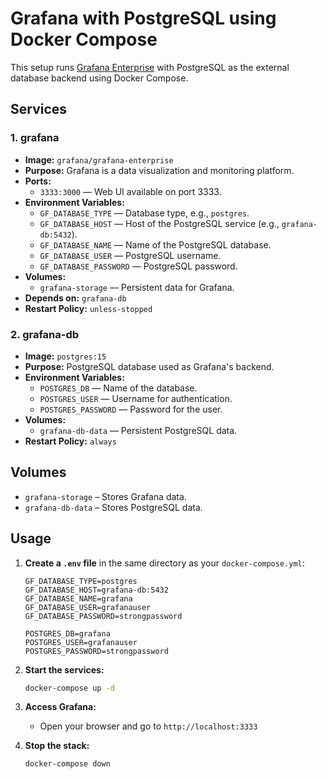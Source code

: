 # Grafana with PostgreSQL using Docker Compose

This setup runs [Grafana Enterprise](https://grafana.com/grafana/enterprise/) with PostgreSQL as the external database backend using Docker Compose.

##  Services

### 1. **grafana**
- **Image:** `grafana/grafana-enterprise`
- **Purpose:** Grafana is a data visualization and monitoring platform.
- **Ports:**
  - `3333:3000` — Web UI available on port 3333.
- **Environment Variables:**
  - `GF_DATABASE_TYPE` — Database type, e.g., `postgres`.
  - `GF_DATABASE_HOST` — Host of the PostgreSQL service (e.g., `grafana-db:5432`).
  - `GF_DATABASE_NAME` — Name of the PostgreSQL database.
  - `GF_DATABASE_USER` — PostgreSQL username.
  - `GF_DATABASE_PASSWORD` — PostgreSQL password.
- **Volumes:**
  - `grafana-storage` — Persistent data for Grafana.
- **Depends on:** `grafana-db`
- **Restart Policy:** `unless-stopped`

### 2. **grafana-db**
- **Image:** `postgres:15`
- **Purpose:** PostgreSQL database used as Grafana's backend.
- **Environment Variables:**
  - `POSTGRES_DB` — Name of the database.
  - `POSTGRES_USER` — Username for authentication.
  - `POSTGRES_PASSWORD` — Password for the user.
- **Volumes:**
  - `grafana-db-data` — Persistent PostgreSQL data.
- **Restart Policy:** `always`

##  Volumes

- `grafana-storage` – Stores Grafana data.
- `grafana-db-data` – Stores PostgreSQL data.

##  Usage

1. **Create a `.env` file** in the same directory as your `docker-compose.yml`:
   ```env
   GF_DATABASE_TYPE=postgres
   GF_DATABASE_HOST=grafana-db:5432
   GF_DATABASE_NAME=grafana
   GF_DATABASE_USER=grafanauser
   GF_DATABASE_PASSWORD=strongpassword

   POSTGRES_DB=grafana
   POSTGRES_USER=grafanauser
   POSTGRES_PASSWORD=strongpassword
   ```

2. **Start the services:**
   ```bash
   docker-compose up -d
   ```

3. **Access Grafana:**
   - Open your browser and go to `http://localhost:3333`

4. **Stop the stack:**
   ```bash
   docker-compose down
   ```

